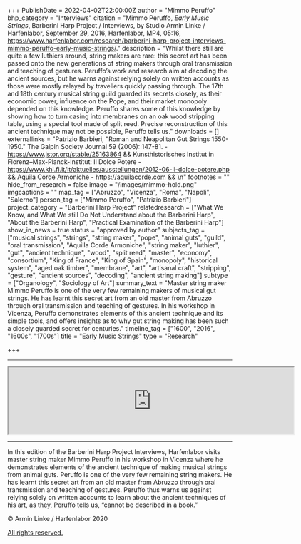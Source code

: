 +++
PublishDate = 2022-04-02T22:00:00Z
author = "Mimmo Peruffo"
bhp_category = "Interviews"
citation = "Mimmo Peruffo, <i>Early Music Strings</i>, Barberini Harp Project / Interviews, by Studio Armin Linke / Harfenlabor, September 29, 2016, Harfenlabor, MP4, 05:16, https://www.harfenlabor.com/research/barberini-harp-project-interviews-mimmo-peruffo-early-music-strings/."
description = "Whilst there still are quite a few luthiers around, string makers are rare: this  secret art has been passed onto the new generations of string makers through oral transmission and teaching of gestures. Peruffo’s work and research aim at decoding the ancient sources, but he warns against relying solely on written accounts as those were mostly relayed by travellers quickly passing through. The 17th and 18th century musical string guild guarded its secrets closely, as their economic power, influence on the Pope, and their market monopoly depended on this knowledge. Peruffo shares some of this knowledge by showing how to turn casing into membranes on an oak wood stripping table, using a special tool made of split reed. Precise reconstruction of this ancient technique may not be possible, Peruffo tells us."
downloads = []
externallinks = "Patrizio Barbieri, \"Roman and Neapolitan Gut Strings 1550-1950.\" The Galpin Society Journal 59 (2006): 147-81. - https://www.jstor.org/stable/25163864 &&  Kunsthistorisches Institut in Florenz–Max-Planck-Institut: Il Dolce Potere - https://www.khi.fi.it/it/aktuelles/ausstellungen/2012-06-il-dolce-potere.php &&  Aquila Corde Armoniche - https://aquilacorde.com && \n"
footnotes = ""
hide_from_research = false
image = "/images/mimmo-hold.png"
imgcaptions = ""
map_tag = ["Abruzzo", "Vicenza", "Roma", "Napoli", "Salerno"]
person_tag = ["Mimmo Peruffo", "Patrizio Barbieri"]
project_category = "Barberini Harp Project"
relatedresearch = ["What We Know, and What We still Do Not Understand about the Barberini Harp", "About the Barberini Harp", "Practical Examination of the Barberini Harp"]
show_in_news = true
status = "approved by author"
subjects_tag = ["musical strings", "strings", "string maker", "pope", "animal guts", "guild", "oral transmission", "Aquilla Corde Armoniche", "string maker", "luthier", "gut", "ancient technique", "wood", "split reed", "master", "economy", "consortium", "King of France", "King of Spain", "monopoly", "historical system", "aged oak timber", "membrane", "art", "artisanal craft", "stripping", "gesture", "ancient sources", "decoding", "ancient string making"]
subtype = ["Organology", "Sociology of Art"]
summary_text = "Master string maker Mimmo Peruffo is one of the very few remaining makers of musical gut strings. He has learnt this secret art from an old master from Abruzzo through oral transmission and teaching of gestures. In his workshop in Vicenza, Peruffo demonstrates elements of this ancient technique and its simple tools, and offers insights as to why gut string making has been such a closely guarded secret for centuries."
timeline_tag = ["1600", "2016", "1600s", "1700s"]
title = "Early Music Strings"
type = "Research"

+++
***

<div class="embed-responsive embed-responsive-16by9"><iframe src="https://player.vimeo.com/video/643957091?h=c65ae58271&badge=0&autopause=0&player_id=0&app_id=58479" width="640" hei_ht="360"_frameborder="0" allow="autoplay; fullscreen; picture-in-picture" allowfullscreen title="Harfenlabor. Mimmo Peruffo: Early Music Strings"></iframe></div><div class="chapters"></div>

***

In this edition of the Barberini Harp Project Interviews, Harfenlabor visits master string maker <span id="person_tag">Mimmo Peruffo</span> in his workshop in <span id="map_tag">Vicenza</span> where he demonstrates elements of the ancient technique of making musical strings from animal guts. Peruffo is one of the very few remaining string makers. He has learnt this secret art from an old master from Abruzzo through oral transmission and teaching of gestures. Peruffo thus warns us against relying solely on written accounts to learn about the ancient techniques of his art, as they, Peruffo tells us, “cannot be described in a book.”

© Armin Linke / Harfenlabor 2020

[All rights reserved.](https://harfenlabor.netlify.app/aboutpage/#allrightsreserved)